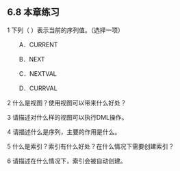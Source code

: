 ## 6.8  本章练习

 

1  下列（    ）表示当前的序列值。（选择一项）

&emsp;&emsp;A．CURRENT

&emsp;&emsp;B．NEXT

&emsp;&emsp;C．NEXTVAL

&emsp;&emsp;D．CURRVAL

2  什么是视图？使用视图可以带来什么好处？

 

 

3  请描述对什么样的视图可以执行DML操作。

 

 

4  请描述什么是序列，主要的作用是什么。

 

 

5  什么是索引？索引有什么好处？在什么情况下需要创建索引？

 

 

6  请描述在什么情况下，索引会被自动创建。

 